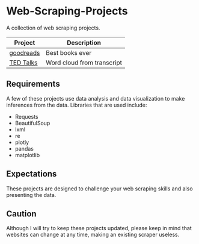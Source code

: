 # Web-Scraping-Projects
A collection of web scraping projects.

| Project | Description |
|---|---|
| [goodreads](https://github.com/45H15H/Scraping-Best-Books-Ever) | Best books ever |
| [TED Talks](https://github.com/45H15H/Scraping-TED) | Word cloud from transcript |

## Requirements
A few of these projects use data analysis and data visualization to make inferences from the data. Libraries that are used include:
- Requests
- BeautifulSoup
- lxml
- re
- plotly
- pandas
- matplotlib

## Expectations
These projects are designed to challenge your web scraping skills and also presenting the data.  


## Caution
Although I will try to keep these projects updated, please keep in mind that websites can change at any time, making an existing scraper useless.
